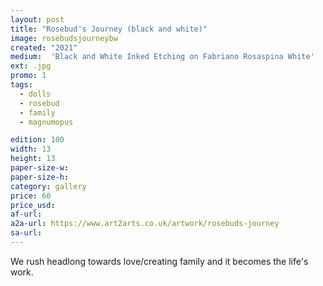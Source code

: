 ```yaml
---
layout: post
title: "Rosebud's Journey (black and white)"
image: rosebudsjourneybw
created: "2021"
medium:  'Black and White Inked Etching on Fabriano Rosaspina White'
ext: .jpg
promo: 1
tags:
  - dolls
  - rosebud
  - family
  - magnumopus

edition: 100
width: 13
height: 13
paper-size-w: 
paper-size-h: 
category: gallery
price: 60
price_usd: 
af-url: 
a2a-url: https://www.art2arts.co.uk/artwork/rosebuds-journey
sa-url:
---
```


We rush headlong towards love/creating family and it becomes the life's work.
